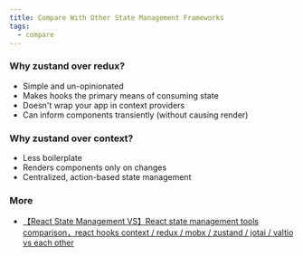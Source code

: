```yaml
---
title: Compare With Other State Management Frameworks
tags:
  - compare
---
```


### Why zustand over redux?
- Simple and un-opinionated
- Makes hooks the primary means of consuming state
- Doesn't wrap your app in context providers
- Can inform components transiently (without causing render)

### Why zustand over context?
- Less boilerplate
- Renders components only on changes
- Centralized, action-based state management



### More
 - [【React State Management VS】React state management tools comparison，react hooks context / redux / mobx / zustand / jotai / valtio vs each other](https://github.com/AwesomeDevin/blog/issues/80)
